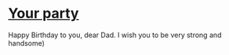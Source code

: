 # [Your party](https://egorvelv.github.io/Dad-s-BD/)

Happy Birthday to you, dear Dad. I wish you to be very strong and handsome)
